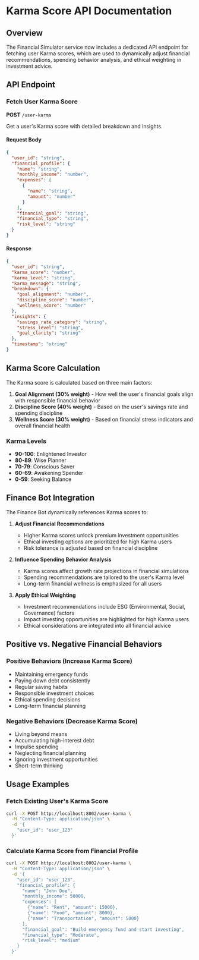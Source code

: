 # Karma Score API Documentation

## Overview
The Financial Simulator service now includes a dedicated API endpoint for fetching user Karma scores, which are used to dynamically adjust financial recommendations, spending behavior analysis, and ethical weighting in investment advice.

## API Endpoint

### Fetch User Karma Score
**POST** `/user-karma`

Get a user's Karma score with detailed breakdown and insights.

#### Request Body
```json
{
  "user_id": "string",
  "financial_profile": {
    "name": "string",
    "monthly_income": "number",
    "expenses": [
      {
        "name": "string",
        "amount": "number"
      }
    ],
    "financial_goal": "string",
    "financial_type": "string",
    "risk_level": "string"
  }
}
```

#### Response
```json
{
  "user_id": "string",
  "karma_score": "number",
  "karma_level": "string",
  "karma_message": "string",
  "breakdown": {
    "goal_alignment": "number",
    "discipline_score": "number",
    "wellness_score": "number"
  },
  "insights": {
    "savings_rate_category": "string",
    "stress_level": "string",
    "goal_clarity": "string"
  },
  "timestamp": "string"
}
```

## Karma Score Calculation

The Karma score is calculated based on three main factors:

1. **Goal Alignment (30% weight)** - How well the user's financial goals align with responsible financial behavior
2. **Discipline Score (40% weight)** - Based on the user's savings rate and spending discipline
3. **Wellness Score (30% weight)** - Based on financial stress indicators and overall financial health

### Karma Levels
- **90-100**: Enlightened Investor
- **80-89**: Wise Planner
- **70-79**: Conscious Saver
- **60-69**: Awakening Spender
- **0-59**: Seeking Balance

## Finance Bot Integration

The Finance Bot dynamically references Karma scores to:

1. **Adjust Financial Recommendations**
   - Higher Karma scores unlock premium investment opportunities
   - Ethical investing options are prioritized for high Karma users
   - Risk tolerance is adjusted based on financial discipline

2. **Influence Spending Behavior Analysis**
   - Karma scores affect growth rate projections in financial simulations
   - Spending recommendations are tailored to the user's Karma level
   - Long-term financial wellness is emphasized for all users

3. **Apply Ethical Weighting**
   - Investment recommendations include ESG (Environmental, Social, Governance) factors
   - Impact investing opportunities are highlighted for high Karma users
   - Ethical considerations are integrated into all financial advice

## Positive vs. Negative Financial Behaviors

### Positive Behaviors (Increase Karma Score)
- Maintaining emergency funds
- Paying down debt consistently
- Regular saving habits
- Responsible investment choices
- Ethical spending decisions
- Long-term financial planning

### Negative Behaviors (Decrease Karma Score)
- Living beyond means
- Accumulating high-interest debt
- Impulse spending
- Neglecting financial planning
- Ignoring investment opportunities
- Short-term thinking

## Usage Examples

### Fetch Existing User's Karma Score
```bash
curl -X POST http://localhost:8002/user-karma \
  -H "Content-Type: application/json" \
  -d '{
    "user_id": "user_123"
  }'
```

### Calculate Karma Score from Financial Profile
```bash
curl -X POST http://localhost:8002/user-karma \
  -H "Content-Type: application/json" \
  -d '{
    "user_id": "user_123",
    "financial_profile": {
      "name": "John Doe",
      "monthly_income": 50000,
      "expenses": [
        {"name": "Rent", "amount": 15000},
        {"name": "Food", "amount": 8000},
        {"name": "Transportation", "amount": 5000}
      ],
      "financial_goal": "Build emergency fund and start investing",
      "financial_type": "Moderate",
      "risk_level": "medium"
    }
  }'
```